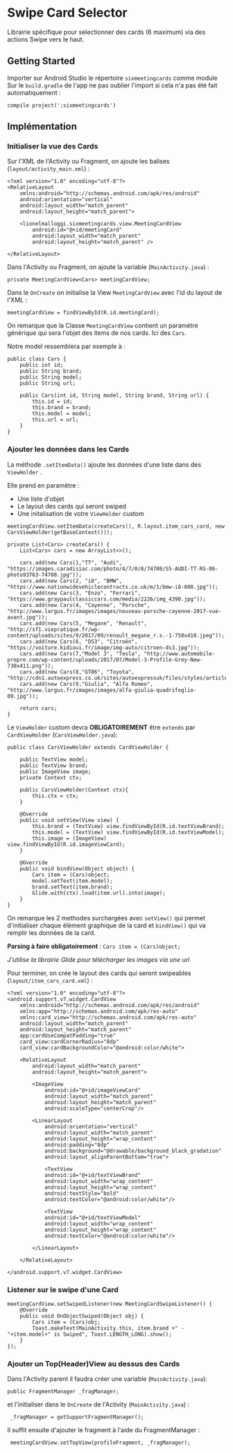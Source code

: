# Swipe Card Selector

Librairie spécifique pour selectionner des cards (6 maximum) via des actions Swipe vers le haut.

## Getting Started

Importer sur Android Studio le répertoire `sixmeetingcards` comme module
Sur le `build.gradle` de l'app ne pas oublier l'import si cela n'a pas été fait automatiquement :
```
compile project(':sixmeetingcards')
```

## Implémentation

### Initialiser la vue des Cards

Sur l'XML de l'Activity ou Fragment, on ajoute les balises (`layout/activity_main.xml`) :
```
<?xml version="1.0" encoding="utf-8"?>
<RelativeLayout
    xmlns:android="http://schemas.android.com/apk/res/android"
    android:orientation="vertical"
    android:layout_width="match_parent"
    android:layout_height="match_parent">

    <lionelmalloggi.sixmeetingcards.view.MeetingCardView
        android:id="@+id/meetingCard"
        android:layout_width="match_parent"
        android:layout_height="match_parent" />

</RelativeLayout>
```

Dans l'Activity ou Fragment, on ajoute la variable (`MainActivity.java`) :
```
private MeetingCardView<Cars> meetingCardView;
```

Dans le `OnCreate` on initialise la View `MeetingCardView` avec l'id du layout de l'XML :
```
meetingCardView = findViewById(R.id.meetingCard);
```

On remarque que la Classe `MeetingCardView` contient un paramètre générique qui sera l'objet des items de nos cards. Ici des `Cars`.

Notre model ressemblera par exemple à :
```
public class Cars {
    public int id;
    public String brand;
    public String model;
    public String url;

    public Cars(int id, String model, String brand, String url) {
        this.id = id;
        this.brand = brand;
        this.model = model;
        this.url = url;
    }
}

```

### Ajouter les données dans les Cards

La méthode `.setItemData()` ajoute les données d'une liste dans des `ViewHolder` .

Elle prend en paramètre :
* Une liste d'objet
* Le layout des cards qui seront swiped
* Une initalisation de votre `ViewHolder` custom

```
meetingCardView.setItemData(createCars(), R.layout.item_cars_card, new CarsViewHolder(getBaseContext()));
```

```
private List<Cars> createCars() {
    List<Cars> cars = new ArrayList<>();

    cars.add(new Cars(1,"TT", "Audi", "https://images.caradisiac.com/photo/4/7/0/8/74708/S5-AUDI-TT-RS-06-photo93763-74708.jpg"));
    cars.add(new Cars(2, "i8", "BMW", "https://www.nationwidevehiclecontracts.co.uk/m/1/bmw-i8-800.jpg"));
    cars.add(new Cars(3, "Enzo", "Ferrari", "https://www.graypaulclassiccars.com/media/2226/img_4390.jpg"));
    cars.add(new Cars(4, "Cayenne", "Porsche", "http://www.largus.fr/images/images/nouveau-porsche-cayenne-2017-vue-avant.jpg"));
    cars.add(new Cars(5, "Megane", "Renault", "http://sf1.viepratique.fr/wp-content/uploads/sites/9/2017/09/renault_megane_r.s.-1-750x410.jpeg"));
    cars.add(new Cars(6, "DS3", "Citroën", "https://voiture.kidioui.fr/image/img-auto/citroen-ds3.jpg"));
    cars.add(new Cars(7,"Model 3", "Tesla", "http://www.automobile-propre.com/wp-content/uploads/2017/07/Model-3-Profile-Grey-New-730x411.png"));
    cars.add(new Cars(8,"GT86", "Toyota", "http://cdn1.autoexpress.co.uk/sites/autoexpressuk/files/styles/article_main_image/public/2016/12/dsc_3953.jpg"));
    cars.add(new Cars(9,"Giulia", "Alfa Romeo", "http://www.largus.fr/images/images/alfa-giulia-quadrifoglio-09.jpg"));

    return cars;
}
```

Le `ViewHolder` custom devra __OBLIGATOIREMENT__ être `extends` par `CardViewHolder` (`CarsViewHolder.java`):
```
public class CarsViewHolder extends CardViewHolder {

    public TextView model;
    public TextView brand;
    public ImageView image;
    private Context ctx;

    public CarsViewHolder(Context ctx){
        this.ctx = ctx;
    }

    @Override
    public void setView(View view) {
        this.brand = (TextView) view.findViewById(R.id.textViewBrand);
        this.model = (TextView) view.findViewById(R.id.textViewModel);
        this.image = (ImageView) view.findViewById(R.id.imageViewCard);
    }

    @Override
    public void bindView(Object object) {
        Cars item = (Cars)object;
        model.setText(item.model);
        brand.setText(item.brand);
        Glide.with(ctx).load(item.url).into(image);
    }
}
```
On remarque les 2 methodes surchargées avec `setView()` qui permet d'initialiser chaque élément graphique de la card et `bindView()` qui va remplir les données de la card.

__Parsing à faire obligatoirement__ : `Cars item = (Cars)object;`

*J'utilise la librairie Glide pour télécharger les images via une url*


Pour terminer, on crée le layout des cards qui seront swipeables (`layout/item_cars_card.xml`) :
```
<?xml version="1.0" encoding="utf-8"?>
<android.support.v7.widget.CardView
    xmlns:android="http://schemas.android.com/apk/res/android"
    xmlns:app="http://schemas.android.com/apk/res-auto"
    xmlns:card_view="http://schemas.android.com/apk/res-auto"
    android:layout_width="match_parent"
    android:layout_height="match_parent"
    app:cardUseCompatPadding="true"
    card_view:cardCornerRadius="8dp"
    card_view:cardBackgroundColor="@android:color/white">

    <RelativeLayout
        android:layout_width="match_parent"
        android:layout_height="match_parent">

        <ImageView
            android:id="@+id/imageViewCard"
            android:layout_width="match_parent"
            android:layout_height="match_parent"
            android:scaleType="centerCrop"/>

        <LinearLayout
            android:orientation="vertical"
            android:layout_width="match_parent"
            android:layout_height="wrap_content"
            android:padding="8dp"
            android:background="@drawable/background_black_gradation"
            android:layout_alignParentBottom="true">

            <TextView
            android:id="@+id/textViewBrand"
            android:layout_width="wrap_content"
            android:layout_height="wrap_content"
            android:textStyle="bold"
            android:textColor="@android:color/white"/>

            <TextView
            android:id="@+id/textViewModel"
            android:layout_width="wrap_content"
            android:layout_height="wrap_content"
            android:textColor="@android:color/white"/>

        </LinearLayout>

    </RelativeLayout>

</android.support.v7.widget.CardView>
```

### Listener sur le swipe d'une Card
```
meetingCardView.setSwipedListener(new MeetingCardSwipeListener() {
    @Override
    public void OnObjectSwiped(Object obj) {
        Cars item = (Cars)obj;
        Toast.makeText(MainActivity.this, item.brand +" - "+item.model+" is Swiped", Toast.LENGTH_LONG).show();
    }
});
```

### Ajouter un Top(Header)View au dessus des Cards
Dans l'Activity parent il faudra créer une variable (`MainActivity.java`):
```
public FragmentManager _fragManager;
```

et l'initialiser dans le `OnCreate` de l'Activity (`MainActivity.java`) :
```
 _fragManager = getSupportFragmentManager();
```
Il suffit ensuite d'ajouter le fragment à l'aide du FragmentManager :
```
 meetingCardView.setTopView(profileFragment, _fragManager);
```

